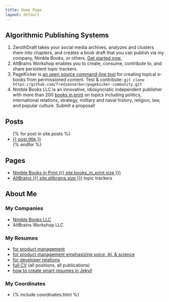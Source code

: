 ```yaml
---
title: Home Page
layout: default
---
```


## Algorithmic Publishing Systems

1.  ZerothDraft takes your social media archives, analyzes and clusters them  into chapters, and creates a book draft that you can publish via my company, Nimble Books, or others.  [Get started now.](zerothdraft/getting_archives.html)
2.  AltBrains Workshop enables you to create, consume, contribute to, and share persistent topic trackers.
3.  PageKicker is [an open source command-line tool](https://github.com/fredzannarbor/pagekicker-community) for creating topical e-books from permissioned content. Test & contribute: `git clone https://github.com/fredzannarbor/pagekicker-community.git`
4.  Nimble Books LLC is an innovative, idiosyncratic independent publisher with more than 200 [books in print](books.html) on topics including politics, international relations, strategy, military and naval history, religion, law, and popular culture.  Submit a proposal!

## Posts

<ul>
  {% for post in site.posts %}
    <li>
      <a href="{{ post.url | relative_url }}">{{ post.title }}</a>
    </li>
  {% endfor %}
</ul>

## Pages

- [Nimble Books in Print ({{ site.books_in_print.size }}) ](books.html) 
- [AltBrains ({{ site.altbrains.size }})](altbrains.html) topic trackers

## About Me

### My Companies
- [Nimble Books LLC](nimble/about_nimble.html)
- AltBrains Workshop LLC

### My Resumes
- [for product management](resumes/product_manager_goal.html)
- [for product management emphasizing voice, AI, & science](resumes/voice_product_management_resume.html)
- [for developer relations](resumes/developer_rx_resume.html)
- [full CV](resumes/cv-full.html) (all positions, all publications)
- [how to create smart resumes in Jekyll](_posts/2020-09-07-Jekyll-smart-resume.md)

### My Coordinates
- {% include coordinates.html %}